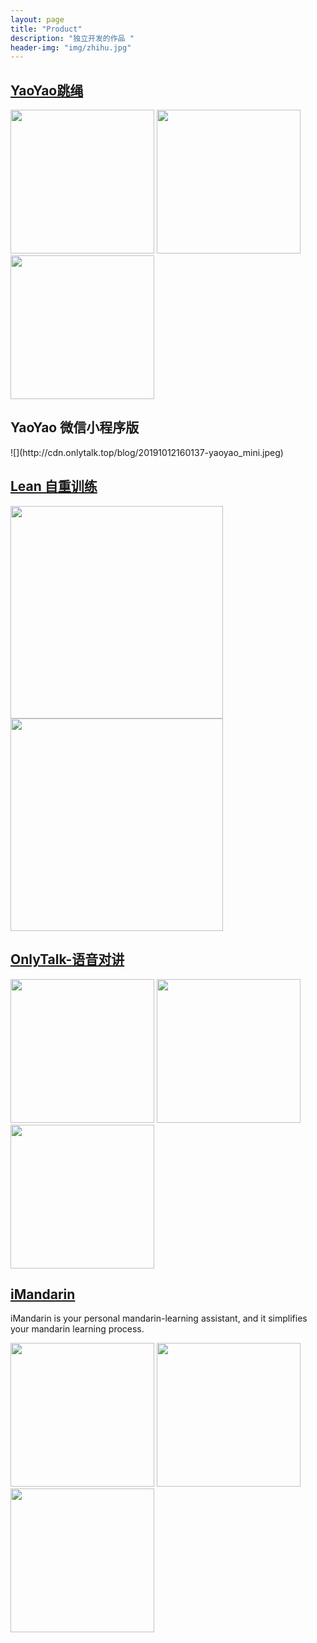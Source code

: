 ```yaml
---
layout: page
title: "Product"
description: "独立开发的作品 "
header-img: "img/zhihu.jpg"
---
```





<h2><a href = 'https://itunes.apple.com/cn/app/yaoyao-%E8%B7%B3%E7%BB%B3%E8%AE%A1%E6%95%B0%E5%99%A8-apple-watch%E7%89%88/id1179393901?mt=8'>YaoYao跳绳</a></h2>

<p>
    <img src="/img/yaoyao1.jpg"  style="width:230px;display:inline">
    <img src="/img/yaoyao2.jpg"  style="width:230px;display:inline">
    <img src="/img/yaoyao3.jpg"  style="width:230px;display:inline">
</p>


<h2>YaoYao 微信小程序版</h2>
![](http://cdn.onlytalk.top/blog/20191012160137-yaoyao_mini.jpeg)

<h2><a href = 'https://itunes.apple.com/cn/app/id1435069659?mt=8'>Lean 自重训练</a></h2>
<p>
    <img src="/img/lean_s1.jpg"  style="width:340px;display:inline">
     <img src="/img/lean_s2.jpg"  style="width:340px;display:inline">
</p>


<h2><a href = 'https://apps.apple.com/cn/app/id1462516460'>OnlyTalk-语音对讲</a></h2>

<p>
    <img src="/img/ot1.jpg"  style="width:230px;display:inline">
    <img src="/img/ot2.jpg"  style="width:230px;display:inline">
    <img src="/img/ot3.jpg"  style="width:230px;display:inline">
</p>


<h2><a href = 'http://imandarin.haozes.me/'>iMandarin</a></h2>
<p>iMandarin is your personal mandarin-learning assistant, and it simplifies your mandarin learning process.</p>
<p>
  <img src="/img/iMandarin1.jpg"  style="width:230px;display:inline">
    <img src="/img/iMandarin2.jpg"  style="width:230px;display:inline">
    <img src="/img/iMandarin3.jpg"  style="width:230px;display:inline">
</p>










